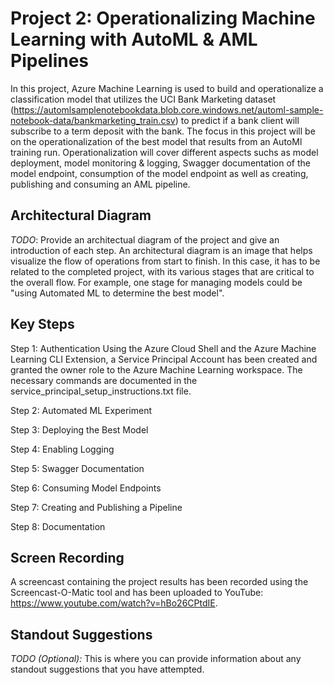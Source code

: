 # Project 2: Operationalizing Machine Learning with AutoML & AML Pipelines

In this project, Azure Machine Learning is used to build and operationalize a classification model that 
utilizes the UCI Bank Marketing dataset (https://automlsamplenotebookdata.blob.core.windows.net/automl-sample-notebook-data/bankmarketing_train.csv) to predict if a bank client will subscribe to a term deposit with the bank. The focus in this project will be on the operationalization of the best model that
results from an AutoMl training run. Operationalization will cover different aspects suchs as model deployment, model monitoring & logging, Swagger documentation of the model endpoint, consumption of the
model endpoint as well as creating, publishing and consuming an AML pipeline.

## Architectural Diagram
*TODO*: Provide an architectual diagram of the project and give an introduction of each step. An architectural diagram is an image that helps visualize the flow of operations from start to finish. In this case, it has to be related to the completed project, with its various stages that are critical to the overall flow. For example, one stage for managing models could be "using Automated ML to determine the best model". 

## Key Steps
Step 1: Authentication
Using the Azure Cloud Shell and the Azure Machine Learning CLI Extension, a Service Principal Account has been created and granted the owner role to the Azure Machine Learning workspace. The necessary commands
are documented in the service_principal_setup_instructions.txt file.

Step 2: Automated ML Experiment

Step 3: Deploying the Best Model

Step 4: Enabling Logging

Step 5: Swagger Documentation

Step 6: Consuming Model Endpoints

Step 7: Creating and Publishing a Pipeline

Step 8: Documentation
## Screen Recording
A screencast containing the project results has been recorded using the Screencast-O-Matic tool and has been uploaded to YouTube: https://www.youtube.com/watch?v=hBo26CPtdIE.

## Standout Suggestions
*TODO (Optional):* This is where you can provide information about any standout suggestions that you have attempted.
